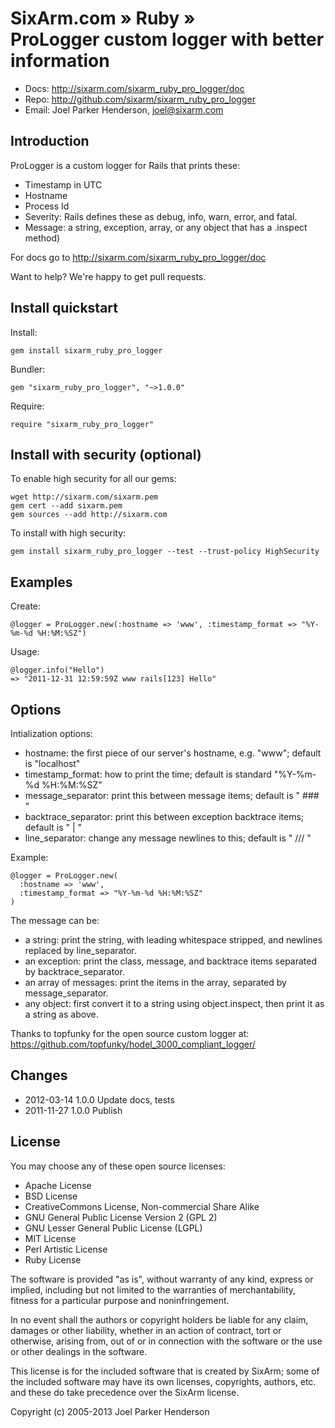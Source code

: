 # SixArm.com » Ruby » <br> ProLogger custom logger with better information

* Docs: <http://sixarm.com/sixarm_ruby_pro_logger/doc>
* Repo: <http://github.com/sixarm/sixarm_ruby_pro_logger>
* Email: Joel Parker Henderson, <joel@sixarm.com>


## Introduction

ProLogger is a custom logger for Rails that prints these:

* Timestamp in UTC
* Hostname
* Process Id
* Severity: Rails defines these as debug, info, warn, error, and fatal.
* Message: a string, exception, array, or any object that has a .inspect method)

For docs go to <http://sixarm.com/sixarm_ruby_pro_logger/doc>

Want to help? We're happy to get pull requests.


## Install quickstart

Install:

    gem install sixarm_ruby_pro_logger

Bundler:

    gem "sixarm_ruby_pro_logger", "~>1.0.0"

Require:

    require "sixarm_ruby_pro_logger"


## Install with security (optional)

To enable high security for all our gems:

    wget http://sixarm.com/sixarm.pem
    gem cert --add sixarm.pem
    gem sources --add http://sixarm.com

To install with high security:

    gem install sixarm_ruby_pro_logger --test --trust-policy HighSecurity


## Examples

Create:

    @logger = ProLogger.new(:hostname => 'www', :timestamp_format => "%Y-%m-%d %H:%M:%SZ")

Usage:

    @logger.info("Hello")
    => "2011-12-31 12:59:59Z www rails[123] Hello"


## Options

Intialization options:

* hostname: the first piece of our server's hostname, e.g. "www"; default is "localhost"
* timestamp_format: how to print the time; default is standard "%Y-%m-%d %H:%M:%SZ"
* message_separator: print this between message items; default is " ### "
* backtrace_separator: print this between exception backtrace items; default is " | "
* line_separator: change any message newlines to this; default is " /// "

Example:

    @logger = ProLogger.new(
      :hostname => 'www', 
      :timestamp_format => "%Y-%m-%d %H:%M:%SZ"
    )

The message can be:

* a string: print the string, with leading whitespace stripped, and newlines replaced by line_separator.
* an exception: print the class, message, and backtrace items separated by backtrace_separator.
* an array of messages: print the items in the array, separated by message_separator.
* any object: first convert it to a string using object.inspect, then print it as a string as above.

Thanks to topfunky for the open source custom logger at:
https://github.com/topfunky/hodel_3000_compliant_logger/



## Changes

* 2012-03-14 1.0.0 Update docs, tests
* 2011-11-27 1.0.0 Publish


## License

You may choose any of these open source licenses:

  * Apache License
  * BSD License
  * CreativeCommons License, Non-commercial Share Alike
  * GNU General Public License Version 2 (GPL 2)
  * GNU Lesser General Public License (LGPL)
  * MIT License
  * Perl Artistic License
  * Ruby License

The software is provided "as is", without warranty of any kind, 
express or implied, including but not limited to the warranties of 
merchantability, fitness for a particular purpose and noninfringement. 

In no event shall the authors or copyright holders be liable for any 
claim, damages or other liability, whether in an action of contract, 
tort or otherwise, arising from, out of or in connection with the 
software or the use or other dealings in the software.

This license is for the included software that is created by SixArm;
some of the included software may have its own licenses, copyrights, 
authors, etc. and these do take precedence over the SixArm license.

Copyright (c) 2005-2013 Joel Parker Henderson
